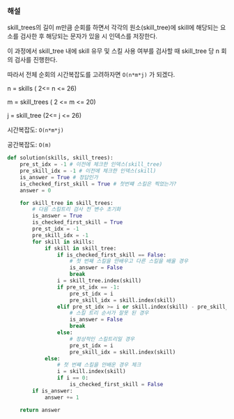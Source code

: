 ### 해설

skill_trees의 길이 m만큼 순회를 하면서 각각의 원소(skill_tree)에 skill에 해당되는 요소를 검사한 후 해당되는 문자가 있을 시 인덱스를 저장한다.

이 과정에서  skill_tree 내에 skill 유무 및 스킬 사용 여부를 검사할 때 skill_tree 당 n 회의 검사를 진행한다.

따라서 전체 순회의 시간복잡도를 고려하자면 `O(n*m*j)` 가 되겠다.



n = skills ( 2<= n <= 26)

m = skill_trees ( 2 <= m <= 20)

j = skill_tree (2<= j <= 26)

시간복잡도: `O(n*m*j)`

공간복잡도: `O(m)`



```python
def solution(skills, skill_trees):
    pre_st_idx = -1 # 이전에 체크한 인덱스(skill_tree)
    pre_skill_idx = -1 # 이전에 체크한 인덱스(skill)
    is_answer = True # 정답인가
    is_checked_first_skill = True # 첫번쨰 스킬은 찍었는가?
    answer = 0

    for skill_tree in skill_trees:
        # 다음 스킬트리 검사 전 변수 초기화
        is_answer = True
        is_checked_first_skill = True
        pre_st_idx = -1
        pre_skill_idx = -1
        for skill in skills:
            if skill in skill_tree:
                if is_checked_first_skill == False:
                    # 첫 번째 스킬을 안배우고 다른 스킬을 배울 경우
                    is_answer = False
                    break
                i = skill_tree.index(skill)
                if pre_st_idx == -1:
                    pre_st_idx = i
                    pre_skill_idx = skill.index(skill)
                elif pre_st_idx >= i or skill.index(skill) - pre_skill_idx >= 2:
                    # 스킬 트리 순서가 잘못 된 경우
                    is_answer = False
                    break
                else:
                    # 정상적인 스킬트리일 경우
                    pre_st_idx = i
                    pre_skill_idx = skill.index(skill)
            else:
                # 첫 번쨰 스킬을 안배운 경우 체크
                i = skill.index(skill)
                if i == 0:
                    is_checked_first_skill = False
        if is_answer:
            answer += 1

    return answer
```

